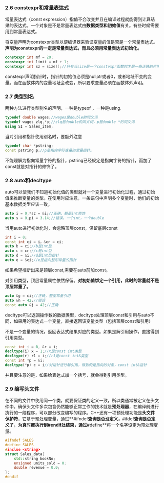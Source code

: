 ### 2.6	constexpr和常量表达式

常量表达式（const expression）指值不会改变并且在编译过程就能得到计算结果的表达式。一个对象是不是常量表达式由**数据类型和初始值**有关。有些时候需要用到常量表达式。

将变量声明为constexpr类型以便编译器来验证变量的值是否是一个常量表达式。**声明为constexpr的一定是常量表达式，而且必须用常量表达式初始化。**

```c++
constexpr int mf = 20;
constexpr int limit = mf + 1;
constexpr int sz = size();//只有当size是一个constexpr函数时才是一条正确的声明语句
```

​	constexpr声明指针时，指针的初始值必须是nullptr或者0，或者地址不变的变量。而在函数体内的变量地址会改变，所以要求变量必须在函数体外声明。

### 2.7	类型别名

两种方法进行类型别名的声明，一种是typeof ，一种是using.

```c++
typedef double wages;//wages是double的同义词
typedef wages zlq,*p;//zlq是double的同义词，p是double *的同义词
using SI = Sales_item;
```

当对引用和指针使用别名时，要额外注意

```c++
typedef char *pstring;
const pstring p;//p是指向字符变量的常量指针。
```

不能理解为指向常量字符的指针，pstring已经规定是指向字符的指针，而加了const就是对指针的修饰了。

### 2.8	auto和decltype

auto可以使我们不知道初始化值的类型就对一个变量进行初始化过程，通过初始值来推断变量的类型。在使用时应注意，一条语句中声明多个变量时，他们的初始基本数据类型应该一致。

```c++
auto i = 0,*sz = &i;//正确，都是int修饰
auto s = 0,pi = 3.14;//错误，一个int，一个double
```

当用auto进行初始化时，会忽略顶层const，保留底层const

```c++
int i = 0;
const int ci = i，&cr = ci;
auto b = ci;//b是int型
auto c = cr;//c是int型
auto d = &i;//d是int型指针
auto e = &ci;//e是指向整形常量的指针
```

如果希望推断出来是顶层const,需要在auto前加const。

对引用类型，顶层常量属性依然保留。**对初始值绑定一个引用，此时的常量就不是顶层常量了。**

```c++
auto &g = ci;//正确，整型常量引用
auto &h = 42;//错误
const auto &j = 42;//正确
```

decltype可以返回操作数的数据类型，decltype处理顶层const和引用与auto不同，如果用的表达式一个变量，直接返回该变量类型（包括顶层const和引用）

不是一个变量的情况，返回表达式结果对应的类型。如果是解引用操作，直接得到引用类型。

```c++
const int i = 0, &r = i;
decltype(i) x = 1;//x是const int类型
decltype(r) r1 = i;//r1是const int&类型
const int *p = &i;
decltype(*p) c = i//对指针进行解引用，得到的是指向的对象，const int&指针
```

并且要注意的是，如果给表达式加一个括号，就会得到引用类型。

### 2.9	编写头文件

在不同的文件中使用同一个类，就要保证类的定义一致，所以类通常被定义在头文件中。确保头文件多次包含仍然能够正常工作的技术就是**预处理器**，在编译前进行执行的一段程序，可以部分改变编写的程序。C++还有一项预处理功能是**头文件保护符**，它基于预处理变量，通过**#ifndef**查询是否没定义，**#ifdef**查询是否定义了，为真时都执行到#endif处结束，通过**#define**将一个名字设定为预处理变量。

```c++
#ifndef SALES
#define SALES
#inclue <string>
struct Sales_data{
	std::string bookNo;
	unsigned units_sold = 0;
	double revenue = 0.0;
};
#endif
```

